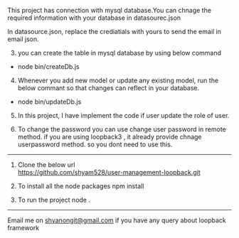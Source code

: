 This project has connection with mysql database.You can chnage the required information with your database 
in datasourec.json

In datasource.json, replace the crediatials with yours to send the email in email json.

3) you can create the table in mysql database by using below command

* node bin/createDb.js

4) Whenever you add new model or update any existing model, run the below commant so that changes can reflect 
in your database.

* node bin/updateDb.js

5) In this project, I have implement the code if user update the role of user.

6) To change the password you can use change user password in remote method.
if you are using loopback3 , it already provide chnage userpassword method. so you dont need to use this.

********************************************************
1) Clone the below url  
https://github.com/shyam528/user-management-loopback.git

2) To install all the node packages
npm install

3) To run the project
node .


***********************************
Email me on shyanongit@gmail.com if you have any  query about loopback framework
